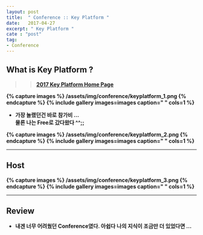 ```yaml
---
layout: post
title:  " Conference :: Key Platform "
date:   2017-04-27
excerpt: " Key Platform "
cate : "post"
tag:
- Conference
---
```


## What is Key Platform ?

>> <b>[2017 Key Platform Home Page](http://www.keyplatform.or.kr/)<b>



{% capture images %}
	/assets/img/conference/keyplatform_1.png
{% endcapture %}
{% include gallery images=images caption=" " cols=1 %}


* 가장 놀랬던건 바로 참가비 ...  <br> 물론 나는 Free로 갔다왔다 ^^;;

{% capture images %}
	/assets/img/conference/keyplatform_2.png
{% endcapture %}
{% include gallery images=images caption=" " cols=1 %}

---

## Host

{% capture images %}
	/assets/img/conference/keyplatform_3.png
{% endcapture %}
{% include gallery images=images caption=" " cols=1 %}

---


## Review

* 내겐 너무 어려웠던 Conference였다. 아쉽다 나의 지식이 조금만 더 있었다면 ...
